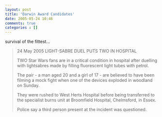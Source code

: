 ```yaml
---
layout: post
title: 'Darwin Award Candidates'
date: 2005-05-24 10:46
comments: true
categories : []
---  
```


survival of the fittest...

<blockquote>24 May 2005
LIGHT-SABRE DUEL PUTS TWO IN HOSPITAL

TWO Star Wars fans are in a critical condition in hospital after duelling with lightsabres made by filling fluorescent light tubes with petrol.

The pair - a man aged 20 and a girl of 17 - are believed to have been filming a mock fight when one of the devices exploded in woodland on Sunday.

They were rushed to West Herts Hospital before being transferred to the specialist burns unit at Broomfield Hospital, Chelmsford, in Essex.

Police say a third person present at the incident was questioned.</blockquote>

